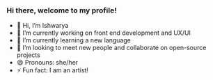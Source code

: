 ### Hi there, welcome to my profile!
- 👋 Hi, I’m Ishwarya
- 🔭 I’m currently working on front end development and UX/UI
- 🌱 I’m currently learning a new language
- 👯 I’m looking to meet new people and collaborate on open-source projects
- 😄 Pronouns: she/her
- ⚡ Fun fact: I am an artist!

